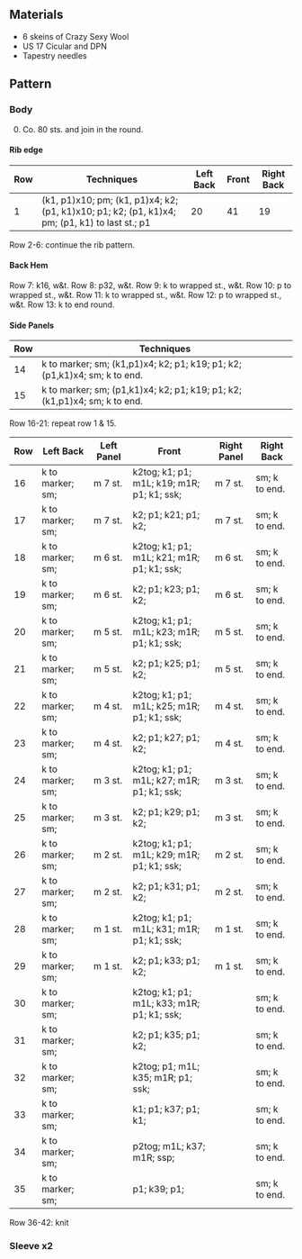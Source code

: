 ## Materials

- 6 skeins of Crazy Sexy Wool
- US 17 Cicular and DPN
- Tapestry needles

## Pattern

### Body

0. Co. 80 sts. and join in the round.

#### Rib edge

| Row | Techniques | Left Back | Front | Right Back |
|-----|------------|-----------|-------|------------|
| 1 | (k1, p1)x10; pm; (k1, p1)x4; k2; (p1, k1)x10; p1; k2; (p1, k1)x4; pm; (p1, k1) to last st.; p1 | 20 | 41 | 19 |

Row 2-6: continue the rib pattern.

#### Back Hem

Row 7: k16, w&t.
Row 8: p32, w&t.
Row 9: k to wrapped st., w&t.
Row 10: p to wrapped st., w&t.
Row 11: k to wrapped st., w&t.
Row 12: p to wrapped st., w&t.
Row 13: k to end round.

#### Side Panels

| Row | Techniques |
|-----|------------|
| 14 | k to marker; sm; (k1,p1)x4; k2; p1; k19; p1; k2; (p1,k1)x4; sm; k to end. |
| 15 | k to marker; sm; (p1,k1)x4; k2; p1; k19; p1; k2; (k1,p1)x4; sm; k to end. |

Row 16-21: repeat row 1 & 15.

| Row | Left Back | Left Panel | Front | Right Panel | Right Back |
|-----|-----------|------------|-------|-------------|------------|
| 16 | k to marker; sm; | m 7 st. | k2tog; k1; p1; m1L; k19; m1R; p1; k1; ssk; | m 7 st. | sm; k to end. |
| 17 | k to marker; sm; | m 7 st. | k2; p1; k21; p1; k2; | m 7 st. | sm; k to end. |
| 18 | k to marker; sm; | m 6 st. | k2tog; k1; p1; m1L; k21; m1R; p1; k1; ssk; | m 6 st. | sm; k to end. |
| 19 | k to marker; sm; | m 6 st. | k2; p1; k23; p1; k2; | m 6 st. | sm; k to end. |
| 20 | k to marker; sm; | m 5 st. | k2tog; k1; p1; m1L; k23; m1R; p1; k1; ssk; | m 5 st. | sm; k to end. |
| 21 | k to marker; sm; | m 5 st. | k2; p1; k25; p1; k2; | m 5 st. | sm; k to end. |
| 22 | k to marker; sm; | m 4 st. | k2tog; k1; p1; m1L; k25; m1R; p1; k1; ssk; | m 4 st. | sm; k to end. |
| 23 | k to marker; sm; | m 4 st. | k2; p1; k27; p1; k2; | m 4 st. | sm; k to end. |
| 24 | k to marker; sm; | m 3 st. | k2tog; k1; p1; m1L; k27; m1R; p1; k1; ssk; | m 3 st. | sm; k to end. |
| 25 | k to marker; sm; | m 3 st. | k2; p1; k29; p1; k2; | m 3 st. | sm; k to end. |
| 26 | k to marker; sm; | m 2 st. | k2tog; k1; p1; m1L; k29; m1R; p1; k1; ssk; | m 2 st. | sm; k to end. |
| 27 | k to marker; sm; | m 2 st. | k2; p1; k31; p1; k2; | m 2 st. | sm; k to end. |
| 28 | k to marker; sm; | m 1 st. | k2tog; k1; p1; m1L; k31; m1R; p1; k1; ssk; | m 1 st. | sm; k to end. |
| 29 | k to marker; sm; | m 1 st. | k2; p1; k33; p1; k2; | m 1 st. | sm; k to end. |
| 30 | k to marker; sm; | | k2tog; k1; p1; m1L; k33; m1R; p1; k1; ssk; | | sm; k to end. |
| 31 | k to marker; sm; | | k2; p1; k35; p1; k2; | | sm; k to end. |
| 32 | k to marker; sm; | | k2tog; p1; m1L; k35; m1R; p1; ssk; | | sm; k to end. |
| 33 | k to marker; sm; | | k1; p1; k37; p1; k1; | | sm; k to end. |
| 34 | k to marker; sm; | | p2tog; m1L; k37; m1R; ssp; | | sm; k to end. |
| 35 | k to marker; sm; | | p1; k39; p1; | | sm; k to end. |

Row 36-42: knit

### Sleeve x2


